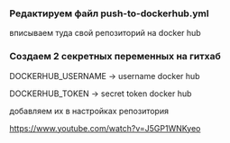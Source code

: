 <h3>Редактируем файл push-to-dockerhub.yml</h3>
вписываем туда свой репозиторий на docker hub

<h3>Создаем 2 секретных переменных на гитхаб</h3>
DOCKERHUB_USERNAME -> username docker hub

DOCKERHUB_TOKEN -> secret token docker hub

добавляем их в настройках репозитория


https://www.youtube.com/watch?v=J5GP1WNKyeo